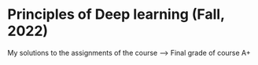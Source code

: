 # Principles of Deep learning (Fall, 2022)

My solutions to the assignments of the course --> Final grade of course A+
